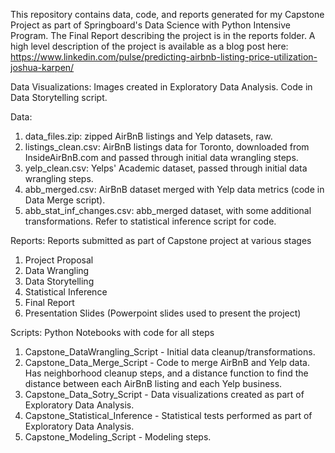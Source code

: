 This repository contains data, code, and reports generated for my Capstone Project as part of Springboard's Data Science with Python Intensive Program. The Final Report describing the project is in the reports folder. A high level description of the project is available as a blog post here: https://www.linkedin.com/pulse/predicting-airbnb-listing-price-utilization-joshua-karpen/

Data Visualizations: Images created in Exploratory Data Analysis. Code in Data Storytelling script. 

Data: 
1. data_files.zip: zipped AirBnB listings and Yelp datasets, raw.
2. listings_clean.csv: AirBnB listings data for Toronto, downloaded from InsideAirBnB.com and passed through initial data wrangling steps.
3. yelp_clean.csv: Yelps' Academic dataset, passed through initial data wrangling steps. 
4. abb_merged.csv: AirBnB dataset merged with Yelp data metrics (code in Data Merge script). 
5. abb_stat_inf_changes.csv: abb_merged dataset, with some additional transformations. Refer to statistical inference script for code. 

Reports: Reports submitted as part of Capstone project at various stages
1. Project Proposal
2. Data Wrangling
3. Data Storytelling
4. Statistical Inference
5. Final Report
6. Presentation Slides (Powerpoint slides used to present the project)

Scripts: Python Notebooks with code for all steps
1. Capstone_DataWrangling_Script - Initial data cleanup/transformations.
2. Capstone_Data_Merge_Script - Code to merge AirBnB and Yelp data. Has neighborhood cleanup steps, and a distance function to find the distance between each AirBnB listing and each Yelp business. 
3. Capstone_Data_Sotry_Script - Data visualizations created as part of Exploratory Data Analysis. 
4. Capstone_Statistical_Inference - Statistical tests performed as part of Exploratory Data Analysis.
5. Capstone_Modeling_Script - Modeling steps.